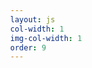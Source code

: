 ```yaml
---
layout: js
col-width: 1
img-col-width: 1
order: 9
---
```

<script src="https://code.createjs.com/createjs-2015.11.26.min.js"></script>
<script src="js/wantsneeds_Canvas.js"></script>
<script>

/* CHANGE THIS NUMBER TO RESIZE THIS THING */
var wantsNeedsCanvasSize = 350; // px

var canvas, stage, exportRoot;
function init() {
	canvas = document.getElementById("wantsneeds_canvas");
	handleComplete();
}
function handleComplete() {
	//This function is always called, irrespective of the content. You can use the variable "stage" after it is created in token create_stage.
	exportRoot = new lib.wantsneeds_Canvas();
	stage = new createjs.Stage(canvas);
	stage.addChild(exportRoot);	
	//Registers the "tick" event listener.
	createjs.Ticker.setFPS(lib.properties.fps);
	createjs.Ticker.addEventListener("tick", stage);	    
	//Code to support hidpi screens and responsive scaling.
	(function(isResp, respDim, isScale, scaleType) {		
		var lastW, lastH, lastS=1;		
		window.addEventListener('resize', resizeCanvas);		
		resizeCanvas();		
		function resizeCanvas() {			
			var w = lib.properties.width, h = lib.properties.height;			
			var iw = window.innerWidth, ih=window.innerHeight;			
			var pRatio = window.devicePixelRatio || 1, xRatio=iw/w, yRatio=ih/h, sRatio=1;			
			if(isResp) {                
				if((respDim=='width'&&lastW==iw) || (respDim=='height'&&lastH==ih)) {                    
					sRatio = lastS;                
				}				
				else if(!isScale) {					
					if(iw<w || ih<h)						
						sRatio = Math.min(xRatio, yRatio);				
				}				
				else if(scaleType==1) {					
					sRatio = Math.min(xRatio, yRatio);				
				}				
				else if(scaleType==2) {					
					sRatio = Math.max(xRatio, yRatio);				
				}			
			}			
			canvas.width = w*pRatio*sRatio;			
			canvas.height = h*pRatio*sRatio;
			// canvas.style.width = w*sRatio+'px';			
			// canvas.style.height = h*sRatio+'px';
			canvas.style.width = wantsNeedsCanvasSize+'px';			
			canvas.style.height = wantsNeedsCanvasSize+'px';
			stage.scaleX = pRatio*sRatio;			
			stage.scaleY = pRatio*sRatio;			
			lastW = iw; lastH = ih; lastS = sRatio;		
		}
	})(false,'both',false,1);	
}
</script>
<body onload="init();" style="margin:0px;">
	<canvas id="wantsneeds_canvas" style="background-color:rgba(255, 255, 255, 1.00)" onclick="let path='/wantsneeds';if(!location.href.includes(path)){location.href=path;}"></canvas>
</body>